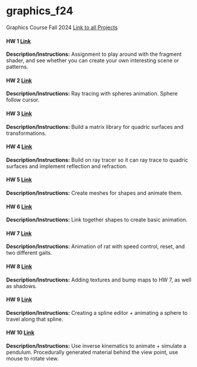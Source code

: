# graphics_f24
Graphics Course Fall 2024
[Link to all Projects](https://anyazorin.github.io/graphics_f24/)

#### HW 1 [Link](https://anyazorin.github.io/graphics_f24/hw1)
**Description/Instructions:** Assignment to play around with the fragment shader, and see whether you can create your own interesting scene or patterns.

#### HW 2 [Link](https://anyazorin.github.io/graphics_f24/hw2)
**Description/Instructions:** Ray tracing with spheres animation. Sphere follow cursor.

#### HW 3 [Link](https://anyazorin.github.io/graphics_f24/hw3)
**Description/Instructions:** Build a matrix library for quadric surfaces and transformations. 

#### HW 4 [Link](https://anyazorin.github.io/graphics_f24/hw4)
**Description/Instructions:** Build on ray tracer so it can ray trace to quadric surfaces and implement reflection and refraction.  

#### HW 5 [Link](https://anyazorin.github.io/graphics_f24/hw5)
**Description/Instructions:** Create meshes for shapes and animate them. 

#### HW 6 [Link](https://anyazorin.github.io/graphics_f24/hw6)
**Description/Instructions:** Link together shapes to create basic animation. 

#### HW 7 [Link](https://anyazorin.github.io/graphics_f24/hw7)
**Description/Instructions:** Animation of rat with speed control, reset, and two different gaits. 

#### HW 8 [Link](https://anyazorin.github.io/graphics_f24/hw8)
**Description/Instructions:** Adding textures and bump maps to HW 7, as well as shadows. 

#### HW 9 [Link](https://anyazorin.github.io/graphics_f24/hw9)
**Description/Instructions:** Creating a spline editor + animating a sphere to travel along that spline. 

#### HW 10 [Link](https://anyazorin.github.io/graphics_f24/hw10)
**Description/Instructions:** Use inverse kinematics to animate + simulate a pendulum. Procedurally generated material behind the view  point, use mouse to rotate view.
